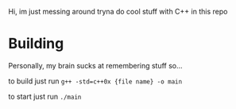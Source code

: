Hi, im just messing around tryna do cool stuff with C++ in this repo

# Building

Personally, my brain sucks at remembering stuff so...

to build just run `g++ -std=c++0x {file name} -o main` 

to start just run `./main`